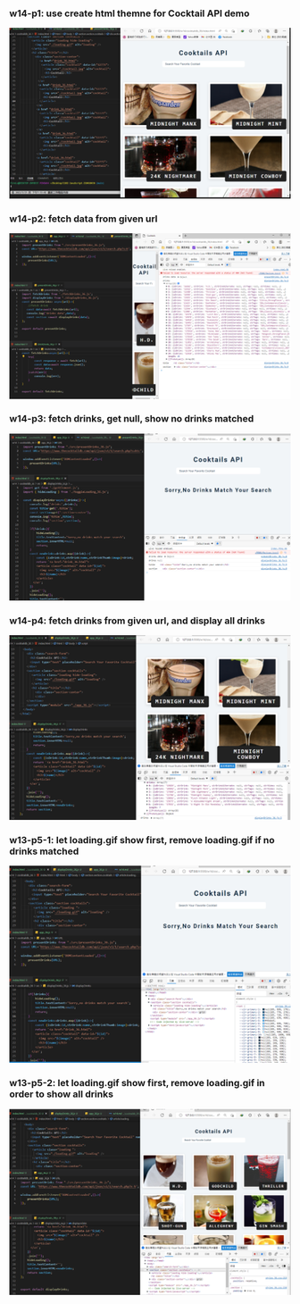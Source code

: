 ### w14-p1: use create html themne for Cocktail API demo
 
![](w14-p1.png)


### w14-p2: fetch data from given url
![](w14-p2.png)


### w14-p3: fetch drinks, get null, show no drinks matched

![](w14-p3.png)


### w14-p4: fetch drinks from given url, and display all drinks


![](w14-p4.png)


### w13-p5-1: let loading.gif show first, remove loading.gif if no drinks matched


![](w14-p5-1.png)


### w13-p5-2: let loading.gif show first, remove loading.gif in order to show all drinks



![](w14-p5-2.png)


